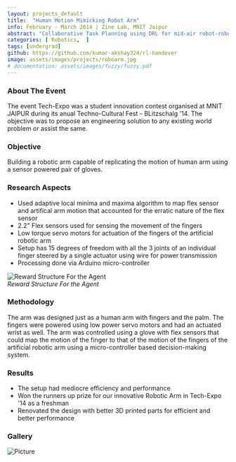 ```yaml
---
layout: projects_default
title:  "Human Motion Mimicking Robot Arm"
info: February - March 2014 | Zine Lab, MNIT Jaipur
abstract: "Collaborative Task Planning using DRL for mid-air robot-robot object handover"
categories: [ Robotics,  ]
tags: [undergrad]
github: https://github.com/kumar-akshay324/rl-handover
image: assets/images/projects/roboarm.jpg
# documentation: assets/images/fuzzy/fuzzy.pdf
---
```

### About The Event

The event Tech-Expo was a student innovation contest organised at MNIT JAIPUR during its anual Techno-Cultural Fest - BLitzschalg '14. The objective was to propose an engineering solution to any existing world problem or assist the same.

### Objective

Building a robotic arm capable of replicating the motion of human arm using a sensor powered pair of gloves.

### Research Aspects

* Used adaptive local minima and maxima algorithm to map flex sensor and artifical arm motion that accounted for the erratic nature of the flex sensor
* 2.2" Flex sensors used for sensing the movement of the fingers
* Low torque servo motors for actuation of the fingers of the artificial robotic arm
* Setup has 15 degrees of freedom with all the 3 joints of an individual finger steered by a single actuator using wire for power transmission
* Processing done via Arduino micro-controller

![Reward Structure For the Agent ]({{site.baseurl}}/assets/images/handover/ff.png ) <br> *Reward Structure For the Agent*

### Methodology

The arm was designed just as a human arm with fingers and the palm. The fingers were powered using low power servo motors and had an actuated wrist as well. The arm was controlled using a glove with flex sensors that could map the motion of the finger to that of the motion of the fingers of the artificial robotic arm using a micro-controller based decision-making system.

### Results

* The setup had mediocre efficiency and performance
* Won the runners up prize for our innovative Robotic Arm in Tech-Expo '14 as a freshman
* Renovated the design with better 3D printed parts for efficient and better performance

### Gallery

![Picture]({{site.baseurl}}/assets/images/roboarm/all.png ) <br>
